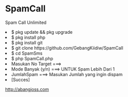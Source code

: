 # SpamCall
Spam Call Unlimited
<li>$ pkg update && pkg upgrade
<li>$ pkg install php
<li>$ pkg install git
<li>$ git clone https://github.com/GebangKiidiw/SpamCall
<li>$ cd SpamSms
<li>$ php SpamCall.php
<li> Masukan No Target ===> 
<li> Mode Banyak (y/n) ===> UNTUK Spam Lebih Dari 1
<li> JumlahSpam ===> Masukan Jumlah yang ingin dispam
<li> [Succes]

http://abangjoss.com
